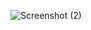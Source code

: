 
![Screenshot (2)](https://github.com/supriyagarapati4514/supriya/assets/152835245/8dbfcdc1-4554-489b-bccd-bc0ac3550737)

